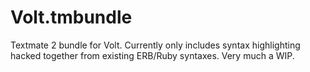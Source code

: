 # Volt.tmbundle
Textmate 2 bundle for Volt. Currently only includes syntax highlighting hacked together from existing ERB/Ruby syntaxes. Very much a WIP.